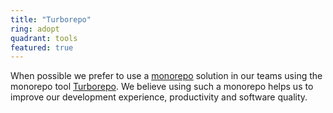 ```yaml
---
title: "Turborepo"
ring: adopt
quadrant: tools
featured: true
---
```


When possible we prefer to use a [monorepo](monorepo.html) solution in our teams using the monorepo tool [Turborepo](https://turbo.build/repo). We believe using such a monorepo helps us to improve our development experience, productivity and software quality.




